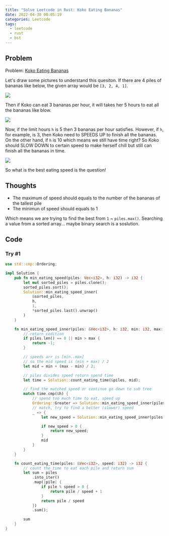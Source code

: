 ```yaml
---
title: "Solve Leetcode in Rust: Koko Eating Bananas"
date: 2022-04-30 00:05:19
categories: Leetcode
tags:
  - leetcode
  - rust
  - bst
---
```


## Problem
Problem: [Koko Eating Bananas](https://leetcode.com/problems/koko-eating-bananas/)

Let's draw some pictures to understand this quesiton. If there are 4 piles of bananas like below, the given array would be `[3, 2, 4, 1]`.

![](https://i.imgur.com/qLpwHkN.png)

Then if Koko can eat 3 bananas per hour, it will takes her 5 hours to eat all the bananas like blow.

![](https://i.imgur.com/WTtMmez.png)

Now, if the limit hours `h` is 5 then 3 bananas per hour satisfies. However, if `h`, for example, is 3, then Koko need to SPEEDS UP to finish all the bananas. On the other hand, if `h` is 10 which means we still have time right? So Koko should SLOW DOWN to certain speed to make herself chill but still can finish all the bananas in time.

![](https://i.imgur.com/2QpNhfI.png)

So what is the best eating speed is the question!

## Thoughts

- The maximum of speed should equals to the number of the bananas of the tallest pile
- The minimun of speed should equals to 1

Which means we are trying to find the best from `1` ~ `piles.max()`. Searching a value from a sorted array... maybe binary search is a soslution.

## Code

### Try #1
```rust
use std::cmp::Ordering;

impl Solution {
    pub fn min_eating_speed(piles: Vec<i32>, h: i32) -> i32 {
        let mut sorted_piles = piles.clone();
        sorted_piles.sort();
        Solution::min_eating_speed_inner(
            &sorted_piles,
            h,
            1,
            *sorted_piles.last().unwrap()
        )
    }

    fn min_eating_speed_inner(piles: &Vec<i32>, h: i32, min: i32, max: i32) -> i32 {
        // return codition
        if piles.len() == 0 || min > max {
            return -1;
        }

        // speeds arr is [min..max]
        // so the mid speed is (min + max) / 2
        let mid = min + (max - min) / 2;

        // piles divides speed return spend time
        let time = Solution::count_eating_time(&piles, mid);

        // find the matched speed or continue go down to sub tree
        match time.cmp(&h) {
            // spend too much time to eat, speed up
            Ordering::Greater => Solution::min_eating_speed_inner(piles, h, mid + 1, max),
            // match, try to find a better (slower) speed
            _ => {
                let new_speed = Solution::min_eating_speed_inner(piles, h, min, mid - 1);

                if new_speed > 0 {
                    return new_speed;
                }
                mid
            }
        }
    }

    fn count_eating_time(piles: &Vec<i32>, speed: i32) -> i32 {
        // count the time to eat each pile and return sum
        let sum = piles
            .into_iter()
            .map(|pile| {
                if pile % speed > 0 {
                    return pile / speed + 1
                }
                return pile / speed
            })
            .sum();

        sum
    }
}
```
